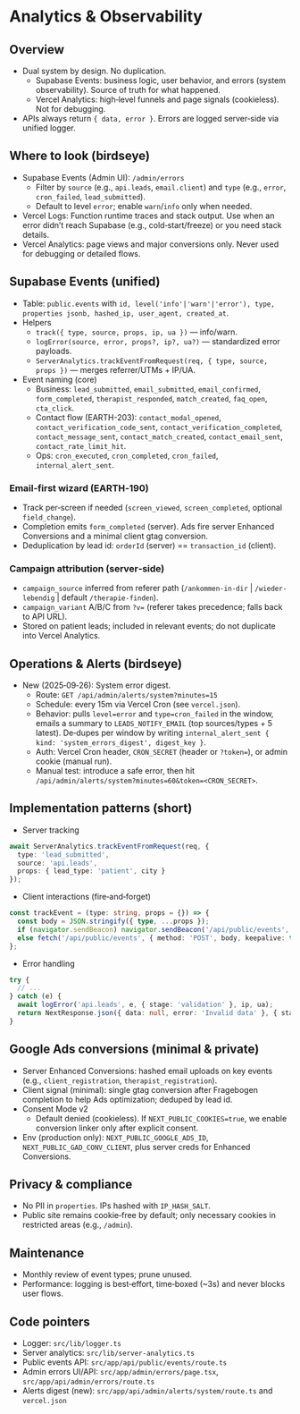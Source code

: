 # Analytics & Observability

## Overview
- Dual system by design. No duplication.
  - Supabase Events: business logic, user behavior, and errors (system observability). Source of truth for what happened.
  - Vercel Analytics: high‑level funnels and page signals (cookieless). Not for debugging.
- APIs always return `{ data, error }`. Errors are logged server‑side via unified logger.

## Where to look (birdseye)
- Supabase Events (Admin UI): `/admin/errors`
  - Filter by `source` (e.g., `api.leads`, `email.client`) and `type` (e.g., `error`, `cron_failed`, `lead_submitted`).
  - Default to level `error`; enable `warn`/`info` only when needed.
- Vercel Logs: Function runtime traces and stack output. Use when an error didn’t reach Supabase (e.g., cold‑start/freeze) or you need stack details.
- Vercel Analytics: page views and major conversions only. Never used for debugging or detailed flows.

## Supabase Events (unified)
- Table: `public.events` with `id, level('info'|'warn'|'error'), type, properties jsonb, hashed_ip, user_agent, created_at`.
- Helpers
  - `track({ type, source, props, ip, ua })` — info/warn.
  - `logError(source, error, props?, ip?, ua?)` — standardized error payloads.
  - `ServerAnalytics.trackEventFromRequest(req, { type, source, props })` — merges referrer/UTMs + IP/UA.
- Event naming (core)
  - Business: `lead_submitted`, `email_submitted`, `email_confirmed`, `form_completed`, `therapist_responded`, `match_created`, `faq_open`, `cta_click`.
  - Contact flow (EARTH-203): `contact_modal_opened`, `contact_verification_code_sent`, `contact_verification_completed`, `contact_message_sent`, `contact_match_created`, `contact_email_sent`, `contact_rate_limit_hit`.
  - Ops: `cron_executed`, `cron_completed`, `cron_failed`, `internal_alert_sent`.

### Email‑first wizard (EARTH‑190)
- Track per‑screen if needed (`screen_viewed`, `screen_completed`, optional `field_change`).
- Completion emits `form_completed` (server). Ads fire server Enhanced Conversions and a minimal client gtag conversion.
- Deduplication by lead id: `orderId` (server) == `transaction_id` (client).

### Campaign attribution (server‑side)
- `campaign_source` inferred from referer path (`/ankommen-in-dir` | `/wieder-lebendig` | default `/therapie-finden`).
- `campaign_variant` A/B/C from `?v=` (referer takes precedence; falls back to API URL).
- Stored on patient leads; included in relevant events; do not duplicate into Vercel Analytics.

## Operations & Alerts (birdseye)
- New (2025‑09‑26): System error digest.
  - Route: `GET /api/admin/alerts/system?minutes=15`
  - Schedule: every 15m via Vercel Cron (see `vercel.json`).
  - Behavior: pulls `level=error` and `type=cron_failed` in the window, emails a summary to `LEADS_NOTIFY_EMAIL` (top sources/types + 5 latest). De‑dupes per window by writing `internal_alert_sent { kind: 'system_errors_digest', digest_key }`.
  - Auth: Vercel Cron header, `CRON_SECRET` (header or `?token=`), or admin cookie (manual run).
  - Manual test: introduce a safe error, then hit `/api/admin/alerts/system?minutes=60&token=<CRON_SECRET>`.

## Implementation patterns (short)
- Server tracking
```ts
await ServerAnalytics.trackEventFromRequest(req, {
  type: 'lead_submitted',
  source: 'api.leads',
  props: { lead_type: 'patient', city }
});
```
- Client interactions (fire‑and‑forget)
```ts
const trackEvent = (type: string, props = {}) => {
  const body = JSON.stringify({ type, ...props });
  if (navigator.sendBeacon) navigator.sendBeacon('/api/public/events', body);
  else fetch('/api/public/events', { method: 'POST', body, keepalive: true });
};
```
- Error handling
```ts
try {
  // ...
} catch (e) {
  await logError('api.leads', e, { stage: 'validation' }, ip, ua);
  return NextResponse.json({ data: null, error: 'Invalid data' }, { status: 400 });
}
```

## Google Ads conversions (minimal & private)
- Server Enhanced Conversions: hashed email uploads on key events (e.g., `client_registration`, `therapist_registration`).
- Client signal (minimal): single gtag conversion after Fragebogen completion to help Ads optimization; deduped by lead id.
- Consent Mode v2
  - Default denied (cookieless). If `NEXT_PUBLIC_COOKIES=true`, we enable conversion linker only after explicit consent.
- Env (production only): `NEXT_PUBLIC_GOOGLE_ADS_ID`, `NEXT_PUBLIC_GAD_CONV_CLIENT`, plus server creds for Enhanced Conversions.

## Privacy & compliance
- No PII in `properties`. IPs hashed with `IP_HASH_SALT`.
- Public site remains cookie‑free by default; only necessary cookies in restricted areas (e.g., `/admin`).

## Maintenance
- Monthly review of event types; prune unused.
- Performance: logging is best‑effort, time‑boxed (~3s) and never blocks user flows.

## Code pointers
- Logger: `src/lib/logger.ts`
- Server analytics: `src/lib/server-analytics.ts`
- Public events API: `src/app/api/public/events/route.ts`
- Admin errors UI/API: `src/app/admin/errors/page.tsx`, `src/app/api/admin/errors/route.ts`
- Alerts digest (new): `src/app/api/admin/alerts/system/route.ts` and `vercel.json`
